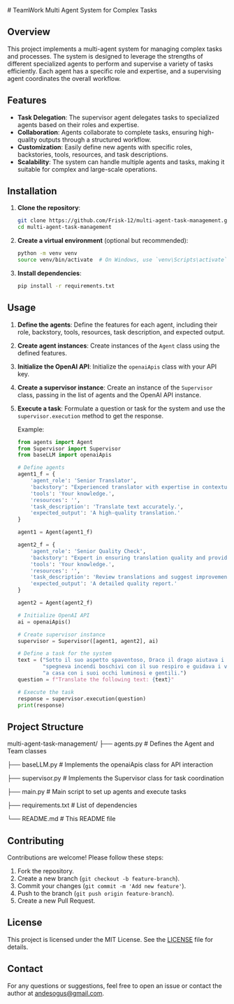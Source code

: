 \# TeamWork
Multi Agent System for Complex Tasks

## Overview
This project implements a multi-agent system for managing complex tasks and processes. The system is designed to leverage the strengths of different specialized agents to perform and supervise a variety of tasks efficiently. Each agent has a specific role and expertise, and a supervising agent coordinates the overall workflow.

## Features
- **Task Delegation**: The supervisor agent delegates tasks to specialized agents based on their roles and expertise.
- **Collaboration**: Agents collaborate to complete tasks, ensuring high-quality outputs through a structured workflow.
- **Customization**: Easily define new agents with specific roles, backstories, tools, resources, and task descriptions.
- **Scalability**: The system can handle multiple agents and tasks, making it suitable for complex and large-scale operations.

## Installation
1. **Clone the repository**:
    ```sh
    git clone https://github.com/Frisk-12/multi-agent-task-management.git
    cd multi-agent-task-management
    ```

2. **Create a virtual environment** (optional but recommended):
    ```sh
    python -m venv venv
    source venv/bin/activate  # On Windows, use `venv\Scripts\activate`
    ```

3. **Install dependencies**:
    ```sh
    pip install -r requirements.txt
    ```

## Usage
1. **Define the agents**:
    Define the features for each agent, including their role, backstory, tools, resources, task description, and expected output.

2. **Create agent instances**:
    Create instances of the `Agent` class using the defined features.

3. **Initialize the OpenAI API**:
    Initialize the `openaiApis` class with your API key.

4. **Create a supervisor instance**:
    Create an instance of the `Supervisor` class, passing in the list of agents and the OpenAI API instance.

5. **Execute a task**:
    Formulate a question or task for the system and use the `supervisor.execution` method to get the response.

    Example:
    ```python
    from agents import Agent
    from Supervisor import Supervisor
    from baseLLM import openaiApis

    # Define agents
    agent1_f = {
        'agent_role': 'Senior Translator',
        'backstory': "Experienced translator with expertise in contextual accuracy.",
        'tools': 'Your knowledge.',
        'resources': '',
        'task_description': 'Translate text accurately.',
        'expected_output': 'A high-quality translation.'
    }

    agent1 = Agent(agent1_f)

    agent2_f = {
        'agent_role': 'Senior Quality Check',
        'backstory': "Expert in ensuring translation quality and providing improvement suggestions.",
        'tools': 'Your knowledge.',
        'resources': '',
        'task_description': 'Review translations and suggest improvements.',
        'expected_output': 'A detailed quality report.'
    }

    agent2 = Agent(agent2_f)

    # Initialize OpenAI API
    ai = openaiApis()

    # Create supervisor instance
    supervisor = Supervisor([agent1, agent2], ai)

    # Define a task for the system
    text = ("Sotto il suo aspetto spaventoso, Draco il drago aiutava i villaggi, "
            "spegneva incendi boschivi con il suo respiro e guidava i viaggiatori smarriti "
            "a casa con i suoi occhi luminosi e gentili.")
    question = f"Translate the following text: {text}"

    # Execute the task
    response = supervisor.execution(question)
    print(response)
    ```

## Project Structure
multi-agent-task-management/
├── agents.py # Defines the Agent and Team classes

├── baseLLM.py # Implements the openaiApis class for API interaction

├── supervisor.py # Implements the Supervisor class for task coordination

├── main.py # Main script to set up agents and execute tasks

├── requirements.txt # List of dependencies

└── README.md # This README file



## Contributing
Contributions are welcome! Please follow these steps:
1. Fork the repository.
2. Create a new branch (`git checkout -b feature-branch`).
3. Commit your changes (`git commit -m 'Add new feature'`).
4. Push to the branch (`git push origin feature-branch`).
5. Create a new Pull Request.

## License
This project is licensed under the MIT License. See the [LICENSE](LICENSE) file for details.

## Contact
For any questions or suggestions, feel free to open an issue or contact the author at andesogus@gmail.com.



